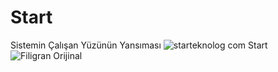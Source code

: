 # Start
Sistemin Çalışan Yüzünün Yansıması
![starteknolog com](https://user-images.githubusercontent.com/93947784/184258472-10dd77dd-e249-4ca5-8bf2-8c797fc3ba03.png)
Start
![Filigran Orijinal](https://user-images.githubusercontent.com/93947784/184261954-13fefd84-0810-4a29-8055-eb0b7d80ba30.png)
